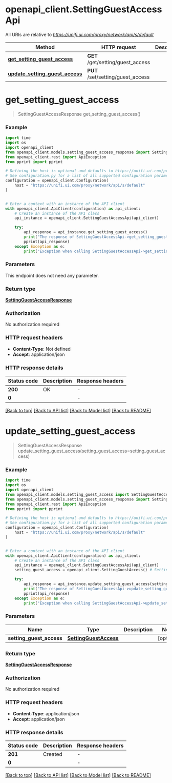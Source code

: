 # openapi_client.SettingGuestAccessApi

All URIs are relative to *https://unifi.ui.com/proxy/network/api/s/default*

Method | HTTP request | Description
------------- | ------------- | -------------
[**get_setting_guest_access**](SettingGuestAccessApi.md#get_setting_guest_access) | **GET** /get/setting/guest_access | 
[**update_setting_guest_access**](SettingGuestAccessApi.md#update_setting_guest_access) | **PUT** /set/setting/guest_access | 


# **get_setting_guest_access**
> SettingGuestAccessResponse get_setting_guest_access()



### Example


```python
import time
import os
import openapi_client
from openapi_client.models.setting_guest_access_response import SettingGuestAccessResponse
from openapi_client.rest import ApiException
from pprint import pprint

# Defining the host is optional and defaults to https://unifi.ui.com/proxy/network/api/s/default
# See configuration.py for a list of all supported configuration parameters.
configuration = openapi_client.Configuration(
    host = "https://unifi.ui.com/proxy/network/api/s/default"
)


# Enter a context with an instance of the API client
with openapi_client.ApiClient(configuration) as api_client:
    # Create an instance of the API class
    api_instance = openapi_client.SettingGuestAccessApi(api_client)

    try:
        api_response = api_instance.get_setting_guest_access()
        print("The response of SettingGuestAccessApi->get_setting_guest_access:\n")
        pprint(api_response)
    except Exception as e:
        print("Exception when calling SettingGuestAccessApi->get_setting_guest_access: %s\n" % e)
```



### Parameters

This endpoint does not need any parameter.

### Return type

[**SettingGuestAccessResponse**](SettingGuestAccessResponse.md)

### Authorization

No authorization required

### HTTP request headers

 - **Content-Type**: Not defined
 - **Accept**: application/json

### HTTP response details

| Status code | Description | Response headers |
|-------------|-------------|------------------|
**200** | OK |  -  |
**0** |  |  -  |

[[Back to top]](#) [[Back to API list]](../README.md#documentation-for-api-endpoints) [[Back to Model list]](../README.md#documentation-for-models) [[Back to README]](../README.md)

# **update_setting_guest_access**
> SettingGuestAccessResponse update_setting_guest_access(setting_guest_access=setting_guest_access)



### Example


```python
import time
import os
import openapi_client
from openapi_client.models.setting_guest_access import SettingGuestAccess
from openapi_client.models.setting_guest_access_response import SettingGuestAccessResponse
from openapi_client.rest import ApiException
from pprint import pprint

# Defining the host is optional and defaults to https://unifi.ui.com/proxy/network/api/s/default
# See configuration.py for a list of all supported configuration parameters.
configuration = openapi_client.Configuration(
    host = "https://unifi.ui.com/proxy/network/api/s/default"
)


# Enter a context with an instance of the API client
with openapi_client.ApiClient(configuration) as api_client:
    # Create an instance of the API class
    api_instance = openapi_client.SettingGuestAccessApi(api_client)
    setting_guest_access = openapi_client.SettingGuestAccess() # SettingGuestAccess |  (optional)

    try:
        api_response = api_instance.update_setting_guest_access(setting_guest_access=setting_guest_access)
        print("The response of SettingGuestAccessApi->update_setting_guest_access:\n")
        pprint(api_response)
    except Exception as e:
        print("Exception when calling SettingGuestAccessApi->update_setting_guest_access: %s\n" % e)
```



### Parameters


Name | Type | Description  | Notes
------------- | ------------- | ------------- | -------------
 **setting_guest_access** | [**SettingGuestAccess**](SettingGuestAccess.md)|  | [optional] 

### Return type

[**SettingGuestAccessResponse**](SettingGuestAccessResponse.md)

### Authorization

No authorization required

### HTTP request headers

 - **Content-Type**: application/json
 - **Accept**: application/json

### HTTP response details

| Status code | Description | Response headers |
|-------------|-------------|------------------|
**201** | Created |  -  |
**0** |  |  -  |

[[Back to top]](#) [[Back to API list]](../README.md#documentation-for-api-endpoints) [[Back to Model list]](../README.md#documentation-for-models) [[Back to README]](../README.md)

